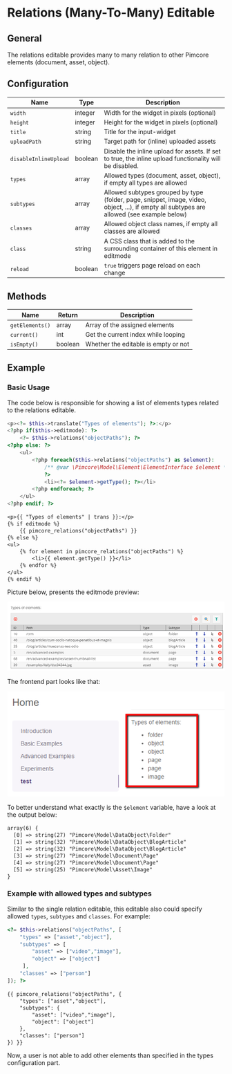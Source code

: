 # Relations (Many-To-Many) Editable

## General
The relations editable provides many to many relation to other Pimcore elements (document, asset, object). 


## Configuration 

| Name                  | Type      | Description                                                                                                                                                     |
|-----------------------|-----------|-----------------------------------------------------------------------------------------------------------------------------------------------------------------|
| `width`               | integer   | Width for the widget in pixels (optional)                                                                                                                       |
| `height`              | integer   | Height for the widget in pixels  (optional)                                                                                                                     |
| `title`               | string    | Title for the input-widget                                                                                                                                      |
| `uploadPath`          | string    | Target path for (inline) uploaded assets                                                                                                                        |
| `disableInlineUpload` | boolean   | Disable the inline upload for assets. If set to true, the inline upload functionality will be disabled.                                                         |
| `types`               | array     | Allowed types (document, asset, object), if empty all types are allowed                                                                                         |
| `subtypes`            | array     | Allowed subtypes grouped by type (folder, page, snippet, image, video, object, ...), if empty all subtypes are allowed (see example below)                      |
| `classes`             | array     | Allowed object class names, if empty all classes are allowed                                                                                                    |
| `class`               | string    | A CSS class that is added to the surrounding container of this element in editmode   
| `reload`     | boolean | `true` triggers page reload on each change    |

## Methods

| Name            | Return   | Description                          |
|-----------------|----------|--------------------------------------|
| `getElements()` | array    | Array of the assigned elements       |
| `current()`     | int      | Get the current index while looping  |
| `isEmpty()`     | boolean  | Whether the editable is empty or not |


## Example

### Basic Usage

The code below is responsible for showing a list of elements types related to the relations editable. 

<div class="code-section">

```php
<p><?= $this->translate("Types of elements"); ?>:</p>
<?php if($this->editmode): ?>
    <?= $this->relations("objectPaths"); ?>
<?php else: ?>
    <ul>
        <?php foreach($this->relations("objectPaths") as $element):
            /** @var \Pimcore\Model\Element\ElementInterface $element */
            ?>
            <li><?= $element->getType(); ?></li>
        <?php endforeach; ?>
    </ul>
<?php endif; ?>
```

```twig
<p>{{ "Types of elements" | trans }}:</p>
{% if editmode %}
    {{ pimcore_relations("objectPaths") }}
{% else %}
<ul>
    {% for element in pimcore_relations("objectPaths") %}
        <li>{{ element.getType() }}</li>
    {% endfor %}
</ul>
{% endif %}
```

</div>

Picture below, presents the editmode preview:

![Relations editable - editmode preview](../../img/editables_multihref_editmode_preview.png)

The frontend part looks like that:

![Relations editable - frontend preview](../../img/editables_multihref_preview.png)

To better understand what exactly is the `$element` variable, have a look at the output below:

```
array(6) {
  [0] => string(27) "Pimcore\Model\DataObject\Folder"
  [1] => string(32) "Pimcore\Model\DataObject\BlogArticle"
  [2] => string(32) "Pimcore\Model\DataObject\BlogArticle"
  [3] => string(27) "Pimcore\Model\Document\Page"
  [4] => string(27) "Pimcore\Model\Document\Page"
  [5] => string(25) "Pimcore\Model\Asset\Image"
}
```

### Example with allowed types and subtypes
Similar to the single relation editable, this editable also could specify allowed `types`, `subtypes` and `classes`. 
For example:

<div class="code-section">

```php
<?= $this->relations("objectPaths", [
    "types" => ["asset","object"],
    "subtypes" => [
        "asset" => ["video","image"],
        "object" => ["object"]
     ],
    "classes" => ["person"]
]); ?>
```

```twig
{{ pimcore_relations("objectPaths", {
    "types": ["asset","object"],
    "subtypes": {
        "asset": ["video","image"],
        "object": ["object"]
    },
    "classes": ["person"]
}) }}
```

</div>

Now, a user is not able to add other elements than specified in the types configuration part.

